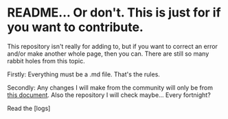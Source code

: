 # README... Or don't. This is just for if you want to contribute.
This repository isn't really for adding to, but if you want to correct an error and/or make another whole page, then you can. There are still so many rabbit holes from this topic.

Firstly: Everything must be a .md file. That's the rules.

Secondly: Any changes I will make from the community will only be from [this document](https://docs.google.com/document/d/1-w7gjkeJlZGAbf8VknGb_VeG-jTiJ6QXi39bR-3CmoI/edit?usp=sharing). Also the repository I will check maybe... Every fortnight?

Read the [logs]
